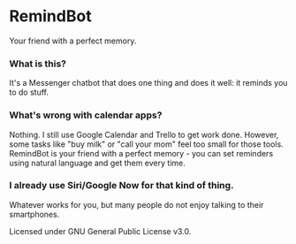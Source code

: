 # RemindBot
Your friend with a perfect memory.

### What is this?
It's a Messenger chatbot that does one thing and does it well: it reminds you to do stuff.

### What's wrong with calendar apps?
Nothing. I still use Google Calendar and Trello to get work done. However, some tasks like "buy milk" or "call your mom" feel too small for those tools. RemindBot is your friend with a perfect memory - you can set reminders using natural language and get them every time.

### I already use Siri/Google Now for that kind of thing.
Whatever works for you, but many people do not enjoy talking to their smartphones.


Licensed under GNU General Public License v3.0.